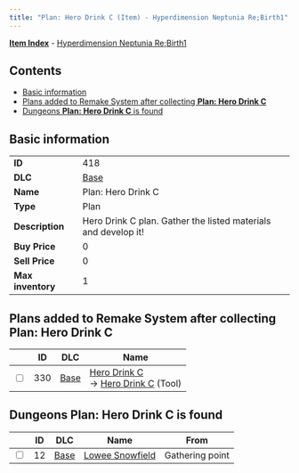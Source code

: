 ```yaml
---
title: "Plan: Hero Drink C (Item) - Hyperdimension Neptunia Re;Birth1"
---
```


[**Item Index**](/neptunia/rb1/item/index.html) - [Hyperdimension Neptunia Re;Birth1](/neptunia/rb1)

## Contents

- [Basic information](#basic-information)
- [Plans added to Remake System after collecting **Plan: Hero Drink C**](#plans-added-to-remake-system-after-collecting-plan-hero-drink-c)
- [Dungeons **Plan: Hero Drink C** is found](#dungeons-plan-hero-drink-c-is-found)

## Basic information

|   |   |
| -- | -- |
| **ID** | 418 |
| **DLC** | [Base](/neptunia/rb1/dlc/1-base.html) |
| **Name** | Plan: Hero Drink C |
| **Type** | Plan |
| **Description** | Hero Drink C plan. Gather the listed materials and develop it! |
| **Buy Price** | 0 |
| **Sell Price** | 0 |
| **Max inventory** | 1 |


## Plans added to Remake System after collecting **Plan: Hero Drink C**

|    | ID | DLC | Name |
| -- | -- | --- | ---- |
| <input type="checkbox" id="rb1-remake-1-330" class="trackbox" /> | 330 | [Base](/neptunia/rb1/dlc/1-base.html) | [Hero Drink C](/neptunia/rb1/remake/1-330-hero-drink-c.html)<br /> → [Hero Drink C](/neptunia/rb1/item/1-18-hero-drink-c.html) (Tool) |


## Dungeons **Plan: Hero Drink C** is found

|    | ID | DLC | Name | From |
| -- | -- | --- | ---- | ---- |
| <input type="checkbox" id="rb1-dungeon-1-12" class="trackbox" /> | 12 | [Base](/neptunia/rb1/dlc/1-base.html) | [Lowee Snowfield](/neptunia/rb1/dungeon/1-12-lowee-snowfield.html) | Gathering point |
